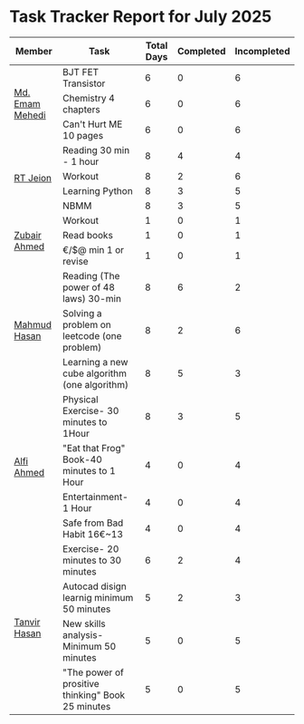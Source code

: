 # Task Tracker Report for July 2025


<table>
<thead>
<tr>
<th>Member</th>
<th>Task</th>
<th>Total Days</th>
<th>Completed</th>
<th>Incompleted</th>
</tr>
</thead>

<tbody>

<tr>
<td rowspan="3"><a href="https://github.com/mdemammehedi-159">Md. Emam Mehedi</a></td>
<td>BJT FET Transistor</td>
<td>6</td>
<td>0</td>
<td>6</td>
</tr>


<tr>
<td>Chemistry 4 chapters</td>
<td>6</td>
<td>0</td>
<td>6</td>
</tr>


<tr>
<td>Can't Hurt ME 10 pages</td>
<td>6</td>
<td>0</td>
<td>6</td>
</tr>


<tr>
<td rowspan="4"><a href="https://github.com/RT-Jeion">RT Jeion</a></td>
<td>Reading 30 min - 1 hour</td>
<td>8</td>
<td>4</td>
<td>4</td>
</tr>


<tr>
<td>Workout</td>
<td>8</td>
<td>2</td>
<td>6</td>
</tr>


<tr>
<td>Learning Python</td>
<td>8</td>
<td>3</td>
<td>5</td>
</tr>


<tr>
<td>NBMM</td>
<td>8</td>
<td>3</td>
<td>5</td>
</tr>


<tr>
<td rowspan="3"><a href="https://github.com/zubair-rex">Zubair Ahmed</a></td>
<td>Workout</td>
<td>1</td>
<td>0</td>
<td>1</td>
</tr>


<tr>
<td>Read books</td>
<td>1</td>
<td>0</td>
<td>1</td>
</tr>


<tr>
<td>€/$@ min 1 or revise</td>
<td>1</td>
<td>0</td>
<td>1</td>
</tr>


<tr>
<td rowspan="3"><a href="https://github.com/mahmud1223">Mahmud Hasan</a></td>
<td>Reading (The power of 48 laws) 30-min</td>
<td>8</td>
<td>6</td>
<td>2</td>
</tr>


<tr>
<td>Solving a problem on leetcode (one problem)</td>
<td>8</td>
<td>2</td>
<td>6</td>
</tr>


<tr>
<td>Learning a new cube algorithm (one algorithm)</td>
<td>8</td>
<td>5</td>
<td>3</td>
</tr>


<tr>
<td rowspan="4"><a href="https://github.com/alfiahmed160">Alfi Ahmed</a></td>
<td>Physical Exercise- 30 minutes to 1Hour</td>
<td>8</td>
<td>3</td>
<td>5</td>
</tr>


<tr>
<td>"Eat that Frog" Book-40 minutes to 1 Hour</td>
<td>4</td>
<td>0</td>
<td>4</td>
</tr>


<tr>
<td>Entertainment- 1 Hour</td>
<td>4</td>
<td>0</td>
<td>4</td>
</tr>


<tr>
<td>Safe from Bad Habit 16€~13</td>
<td>4</td>
<td>0</td>
<td>4</td>
</tr>


<tr>
<td rowspan="4"><a href="https://github.com/tanvir7hasan">Tanvir Hasan</a></td>
<td>Exercise- 20 minutes to 30 minutes</td>
<td>6</td>
<td>2</td>
<td>4</td>
</tr>


<tr>
<td>Autocad disign learnig minimum 50 minutes</td>
<td>5</td>
<td>2</td>
<td>3</td>
</tr>


<tr>
<td>New skills analysis- Minimum 50 minutes</td>
<td>5</td>
<td>0</td>
<td>5</td>
</tr>


<tr>
<td>"The power of prositive thinking" Book 25 minutes</td>
<td>5</td>
<td>0</td>
<td>5</td>
</tr>


</tbody>
</table>
